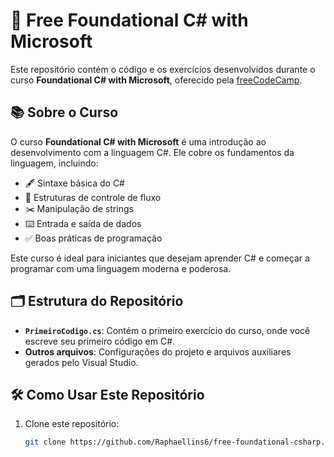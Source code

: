 # 🚀 Free Foundational C# with Microsoft

Este repositório contém o código e os exercícios desenvolvidos durante o curso **Foundational C# with Microsoft**, oferecido pela [freeCodeCamp](https://www.freecodecamp.org/learn/foundational-c-sharp-with-microsoft#write-your-first-code-using-c-sharp).

## 📚 Sobre o Curso

O curso **Foundational C# with Microsoft** é uma introdução ao desenvolvimento com a linguagem C#. Ele cobre os fundamentos da linguagem, incluindo:

- 🖋️ Sintaxe básica do C#
- 🔄 Estruturas de controle de fluxo
- ✂️ Manipulação de strings
- ⌨️ Entrada e saída de dados
- ✅ Boas práticas de programação

Este curso é ideal para iniciantes que desejam aprender C# e começar a programar com uma linguagem moderna e poderosa.

## 🗂️ Estrutura do Repositório

- **`PrimeiroCodigo.cs`**: Contém o primeiro exercício do curso, onde você escreve seu primeiro código em C#.
- **Outros arquivos**: Configurações do projeto e arquivos auxiliares gerados pelo Visual Studio.

## 🛠️ Como Usar Este Repositório

1. Clone este repositório:
   ```bash
   git clone https://github.com/Raphaellins6/free-foundational-csharp.git